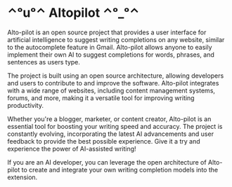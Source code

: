 # ⌃ᵒuᵒ⌃   Altopilot    ⌃ᵒ_ᵒ⌃

Alto-pilot is an open source project that provides a user interface for artificial intelligence to suggest writing completions on any website, similar to the autocomplete feature in Gmail. Alto-pilot allows anyone to easily implement their own AI to suggest completions for words, phrases, and sentences as users type.

The project is built using an open source architecture, allowing developers and users to contribute to and improve the software. Alto-pilot integrates with a wide range of websites, including content management systems, forums, and more, making it a versatile tool for improving writing productivity.

Whether you're a blogger, marketer, or content creator, Alto-pilot is an essential tool for boosting your writing speed and accuracy. The project is constantly evolving, incorporating the latest AI advancements and user feedback to provide the best possible experience. Give it a try and experience the power of AI-assisted writing!

If you are an AI developer, you can leverage the open architecture of Alto-pilot to create and integrate your own writing completion models into the extension.
